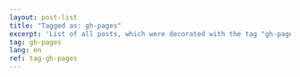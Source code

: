 ```yaml
---
layout: post-list
title: "Tagged as: gh-pages"
excerpt: 'List of all posts, which were decorated with the tag "gh-pages".'  
tag: gh-pages
lang: en
ref: tag-gh-pages
---
```

